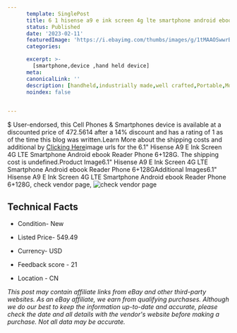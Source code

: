 ```yaml
---
      template: SinglePost
      title: 6 1 hisense a9 e ink screen 4g lte smartphone android ebook reader phone 6 128g
      status: Published
      date: '2023-02-11'
      featuredImage: 'https://i.ebayimg.com/thumbs/images/g/1tMAAOSwwrBir9KX/s-l225.jpg'
      categories: 

      excerpt: >-
        [smartphone,device ,hand held device]
      meta:
      canonicalLink: ''
      description: [handheld,industrially made,well crafted,Portable,Mobile,Compact,Convenient,Lightweight,Maneuverable,Man-portable,Miniature,Carriable,Hand-held,Light,Holdable,Transportable,Mobile device,Pocket-sized,On-the-go,Wireless,Cordless,Compact size,Convenient size, smartphone,device ,hand held device]
      noindex: false

        
---
```

$
    User-endorsed, this Cell Phones & Smartphones device is available at a discounted price of 472.5614 after a 14% discount and has a rating of 1 as of the time this blog was written.Learn More about the shipping costs and additional by [Clicking Here](https://www.ebay.com/itm/234595213710?hash=item369ef6e18e%3Ag%3A1tMAAOSwwrBir9KX&mkevt=1&mkcid=1&mkrid=711-53200-19255-0&campid=%253CePNCampaignId%253E&customid=%253CreferenceId%253E&toolid=10049)image urls for the 6.1" Hisense A9 E Ink Screen 4G LTE Smartphone Android ebook Reader Phone 6+128G. The shipping cost is undefined.Product Image6.1" Hisense A9 E Ink Screen 4G LTE Smartphone Android ebook Reader Phone 6+128GAdditional Images6.1" Hisense A9 E Ink Screen 4G LTE Smartphone Android ebook Reader Phone 6+128G, check vendor page, ![check vendor page](https://origin-galleryplus.ebayimg.com/ws/web/234595213710_2_0_1/225x225.jpg,https://origin-galleryplus.ebayimg.com/ws/web/234595213710_3_0_1/225x225.jpg,https://origin-galleryplus.ebayimg.com/ws/web/234595213710_4_0_1/225x225.jpg,https://origin-galleryplus.ebayimg.com/ws/web/234595213710_5_0_1/225x225.jpg,https://origin-galleryplus.ebayimg.com/ws/web/234595213710_6_0_1/225x225.jpg,https://origin-galleryplus.ebayimg.com/ws/web/234595213710_7_0_1/225x225.jpg,https://origin-galleryplus.ebayimg.com/ws/web/234595213710_8_0_1/225x225.jpg,https://origin-galleryplus.ebayimg.com/ws/web/234595213710_9_0_1/225x225.jpg,https://origin-galleryplus.ebayimg.com/ws/web/234595213710_10_0_1/225x225.jpg,https://origin-galleryplus.ebayimg.com/ws/web/234595213710_11_0_1/225x225.jpg,https://origin-galleryplus.ebayimg.com/ws/web/234595213710_12_0_1/225x225.jpg)
    
    

 ## Technical Facts 



     
      

 - Condition- New 


      

 - Listed Price- 549.49 


      

 - Currency- USD 


      

 - Feedback score - 21 


      

 - Location - CN 


      
      

 *_This post may contain affiliate links from eBay and other third-party websites. As an eBay affiliate, we earn from qualifying purchases. Although we do our best to keep the information up-to-date and accurate, please check the date and all details with the vendor's website before making a purchase. Not all data may be accurate._*



    
    
    
    
    